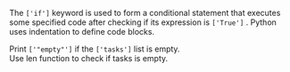 The `['if']` keyword is used to form a conditional statement that executes some specified code after checking if its expression is `['True']` . Python uses indentation to define code blocks.  
  
Print `['"empty"']` if the `['tasks']` list is empty.  
Use len function to check if tasks is empty.